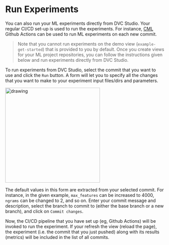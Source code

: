 # Run Experiments

You can also run your ML experiments directly from DVC Studio. Your regular
CI/CD set-up is used to run the experiments. For instance,
[CML](https://dvc.org/doc/cml) Github Actions can be used to run ML experiments
on each new commit.

> Note that you cannot run experiments on the demo view (`example-get-started`)
> that is provided to you by default. Once you create views for your ML project
> repositories, you can follow the instructions given below and run experiments
> directly from DVC Studio.

To run experiments from DVC Studio, select the commit that you want to use and
click the `Run` button. A form will let you to specify all the changes that you
want to make to your experiment input files/dirs and parameters.

<img src="https://static.iterative.ai/img/studio/cml.png" alt="drawing" width="300"/>

The default values in this form are extracted from your selected commit. For
instance, in the given example, `max_features` can be increased to 4000,
`ngrams` can be changed to 2, and so on. Enter your commit message and
description, select the branch to commit to (either the base branch or a new
branch), and click on `Commit changes`.

Now, the CI/CD pipeline that you have set up (eg, Github Actions) will be
invoked to run the experiment. If your refresh the view (reload the page), the
experiment (i.e. the commit that you just pushed) along with its results
(metrics) will be included in the list of all commits.
